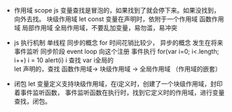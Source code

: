 - 作用域 scope
    js 变量查找是冒泡的，如果找到了就会停下来。如果没找到，向外去找。
    块级作用域 let const
    变量在声明时，依附于一个作用域
    函数作用域 局部作用域
    全局作用域，不要乱加变量，易勿滥，易冲突

- js 执行机制
    单线程
    同步的概念 for 时间花销比较少，
    异步的概念 发生在将来
    事件监听 同步阶段
        event loop 向这个注册 
    事件执行
        for(var i=0; i<.length; i++) i = 10
        alert(i) i 查找 var i全局的  
        let 声明的，查找 函数作用域-> 块级作用域 -> 全局作用域 （作用域的嵌套）

- 闭包
    let 变量定义支持块级作用域，在i定义时，创建了一个块级作用域，封印着事件监听函数，
    事件监听函数在执行时，找到它定义时的作用域，进行变量查找，闭包。
